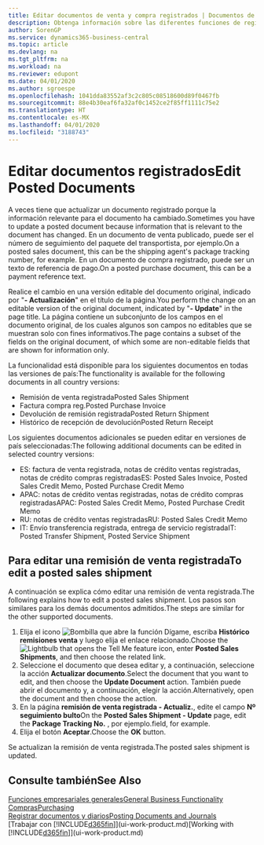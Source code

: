 ```yaml
---
title: Editar documentos de venta y compra registrados | Documentos de Microsoft
description: Obtenga información sobre las diferentes funciones de registro para registrar documentos de compra y cómo puede actualizar los documentos registrados.
author: SorenGP
ms.service: dynamics365-business-central
ms.topic: article
ms.devlang: na
ms.tgt_pltfrm: na
ms.workload: na
ms.reviewer: edupont
ms.date: 04/01/2020
ms.author: sgroespe
ms.openlocfilehash: 1041dda83552af3c2c805c08518600d89f0467fb
ms.sourcegitcommit: 88e4b30eaf6fa32af0c1452ce2f85ff1111c75e2
ms.translationtype: HT
ms.contentlocale: es-MX
ms.lasthandoff: 04/01/2020
ms.locfileid: "3188743"
---
```

# <a name="edit-posted-documents"></a><span data-ttu-id="4f436-103">Editar documentos registrados</span><span class="sxs-lookup"><span data-stu-id="4f436-103">Edit Posted Documents</span></span>
<span data-ttu-id="4f436-104">A veces tiene que actualizar un documento registrado porque la información relevante para el documento ha cambiado.</span><span class="sxs-lookup"><span data-stu-id="4f436-104">Sometimes you have to update a posted document because information that is relevant to the document has changed.</span></span> <span data-ttu-id="4f436-105">En un documento de venta publicado, puede ser el número de seguimiento del paquete del transportista, por ejemplo.</span><span class="sxs-lookup"><span data-stu-id="4f436-105">On a posted sales document, this can be the shipping agent's package tracking number, for example.</span></span> <span data-ttu-id="4f436-106">En un documento de compra registrado, puede ser un texto de referencia de pago.</span><span class="sxs-lookup"><span data-stu-id="4f436-106">On a posted purchase document, this can be a payment reference text.</span></span>

<span data-ttu-id="4f436-107">Realice el cambio en una versión editable del documento original, indicado por "**- Actualización**" en el título de la página.</span><span class="sxs-lookup"><span data-stu-id="4f436-107">You perform the change on an editable version of the original document, indicated by "**- Update**" in the page title.</span></span> <span data-ttu-id="4f436-108">La página contiene un subconjunto de los campos en el documento original, de los cuales algunos son campos no editables que se muestran solo con fines informativos.</span><span class="sxs-lookup"><span data-stu-id="4f436-108">The page contains a subset of the fields on the original document, of which some are non-editable fields that are shown for information only.</span></span>

<span data-ttu-id="4f436-109">La funcionalidad está disponible para los siguientes documentos en todas las versiones de país:</span><span class="sxs-lookup"><span data-stu-id="4f436-109">The functionality is available for the following documents in all country versions:</span></span>
- <span data-ttu-id="4f436-110">Remisión de venta registrada</span><span class="sxs-lookup"><span data-stu-id="4f436-110">Posted Sales Shipment</span></span>
- <span data-ttu-id="4f436-111">Factura compra reg.</span><span class="sxs-lookup"><span data-stu-id="4f436-111">Posted Purchase Invoice</span></span>
- <span data-ttu-id="4f436-112">Devolución de remisión registrada</span><span class="sxs-lookup"><span data-stu-id="4f436-112">Posted Return Shipment</span></span>
- <span data-ttu-id="4f436-113">Histórico de recepción de devolución</span><span class="sxs-lookup"><span data-stu-id="4f436-113">Posted Return Receipt</span></span>

<span data-ttu-id="4f436-114">Los siguientes documentos adicionales se pueden editar en versiones de país seleccionadas:</span><span class="sxs-lookup"><span data-stu-id="4f436-114">The following additional documents can be edited in selected country versions:</span></span>
- <span data-ttu-id="4f436-115">ES: factura de venta registrada, notas de crédito ventas registradas, notas de crédito compras registradas</span><span class="sxs-lookup"><span data-stu-id="4f436-115">ES: Posted Sales Invoice, Posted Sales Credit Memo, Posted Purchase Credit Memo</span></span>
- <span data-ttu-id="4f436-116">APAC: notas de crédito ventas registradas, notas de crédito compras registradas</span><span class="sxs-lookup"><span data-stu-id="4f436-116">APAC: Posted Sales Credit Memo, Posted Purchase Credit Memo</span></span>
- <span data-ttu-id="4f436-117">RU: notas de crédito ventas registradas</span><span class="sxs-lookup"><span data-stu-id="4f436-117">RU: Posted Sales Credit Memo</span></span>
- <span data-ttu-id="4f436-118">IT: Envío transferencia registrada, entrega de servicio registrada</span><span class="sxs-lookup"><span data-stu-id="4f436-118">IT: Posted Transfer Shipment, Posted Service Shipment</span></span>

## <a name="to-edit-a-posted-sales-shipment"></a><span data-ttu-id="4f436-119">Para editar una remisión de venta registrada</span><span class="sxs-lookup"><span data-stu-id="4f436-119">To edit a posted sales shipment</span></span>
<span data-ttu-id="4f436-120">A continuación se explica cómo editar una remisión de venta registrada.</span><span class="sxs-lookup"><span data-stu-id="4f436-120">The following explains how to edit a posted sales shipment.</span></span> <span data-ttu-id="4f436-121">Los pasos son similares para los demás documentos admitidos.</span><span class="sxs-lookup"><span data-stu-id="4f436-121">The steps are similar for the other supported documents.</span></span>

1. <span data-ttu-id="4f436-122">Elija el icono ![Bombilla que abre la función Dígame](media/ui-search/search_small.png "Dígame qué desea hacer"), escriba **Histórico remisiones venta** y luego elija el enlace relacionado.</span><span class="sxs-lookup"><span data-stu-id="4f436-122">Choose the ![Lightbulb that opens the Tell Me feature](media/ui-search/search_small.png "Tell me what you want to do") icon, enter **Posted Sales Shipments**, and then choose the related link.</span></span>
2. <span data-ttu-id="4f436-123">Seleccione el documento que desea editar y, a continuación, seleccione la acción **Actualizar documento**.</span><span class="sxs-lookup"><span data-stu-id="4f436-123">Select the document that you want to edit, and then choose the **Update Document** action.</span></span> <span data-ttu-id="4f436-124">También puede abrir el documento y, a continuación, elegir la acción.</span><span class="sxs-lookup"><span data-stu-id="4f436-124">Alternatively, open the document and then choose the action.</span></span>
3. <span data-ttu-id="4f436-125">En la página **remisión de venta registrada - Actualiz.**, edite el campo **Nº seguimiento bulto**</span><span class="sxs-lookup"><span data-stu-id="4f436-125">On the **Posted Sales Shipment - Update** page, edit the **Package Tracking No.**</span></span> <span data-ttu-id="4f436-126">, por ejemplo.</span><span class="sxs-lookup"><span data-stu-id="4f436-126">field, for example.</span></span>
4. <span data-ttu-id="4f436-127">Elija el botón **Aceptar**.</span><span class="sxs-lookup"><span data-stu-id="4f436-127">Choose the **OK** button.</span></span>

<span data-ttu-id="4f436-128">Se actualizan la remisión de venta registrada.</span><span class="sxs-lookup"><span data-stu-id="4f436-128">The posted sales shipment is updated.</span></span>

## <a name="see-also"></a><span data-ttu-id="4f436-129">Consulte también</span><span class="sxs-lookup"><span data-stu-id="4f436-129">See Also</span></span>
[<span data-ttu-id="4f436-130">Funciones empresariales generales</span><span class="sxs-lookup"><span data-stu-id="4f436-130">General Business Functionality</span></span>](ui-across-business-areas.md)  
[<span data-ttu-id="4f436-131">Compras</span><span class="sxs-lookup"><span data-stu-id="4f436-131">Purchasing</span></span>](purchasing-manage-purchasing.md)  
[<span data-ttu-id="4f436-132">Registrar documentos y diarios</span><span class="sxs-lookup"><span data-stu-id="4f436-132">Posting Documents and Journals</span></span>](ui-post-documents-journals.md)  
<span data-ttu-id="4f436-133">[Trabajar con [!INCLUDE[d365fin](includes/d365fin_md.md)]](ui-work-product.md)</span><span class="sxs-lookup"><span data-stu-id="4f436-133">[Working with [!INCLUDE[d365fin](includes/d365fin_md.md)]](ui-work-product.md)</span></span>
